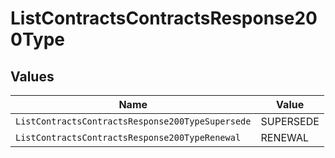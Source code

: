 # ListContractsContractsResponse200Type


## Values

| Name                                             | Value                                            |
| ------------------------------------------------ | ------------------------------------------------ |
| `ListContractsContractsResponse200TypeSupersede` | SUPERSEDE                                        |
| `ListContractsContractsResponse200TypeRenewal`   | RENEWAL                                          |